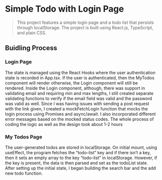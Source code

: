 # Simple Todo with Login Page

> This project features a simple login page and a todo list that persists through localStorage. 
> The project is built using React.js, TypeScript, and plain CSS.

## Buidling Process

### Login Page
The state is managed using the React Hooks where the user authentication state is recorded in App.tsx. If the user is authenticated, then the MyTodos component will render otherwise, the Login component will still be rendered. Inside the Login component, although, there was support in validating email and requiring min and max lengths, I still created separate validating functions to verify if the email field was valid and the password was valid as well. Since I was having issues with sending a post request with the link given, I created a mockFetchLogin function that mocks the login process using Promises and async/await. I also incorporated different error messages based on the mocked status codes. The whole process of coding the logic as well as the design took about 1-2 hours

### My Todos Page
The user-generated todos are stored in localStorage. On initial mount, using useEffect, the program fetches the “todo-list” key and if there isn’t a key, then it sets an empty array to the key “todo-list” in localStorage. However, if the key is present, the data is then parsed and set as the todoList state. After setting up the initial state, I began building the search bar and the add new todo function.

